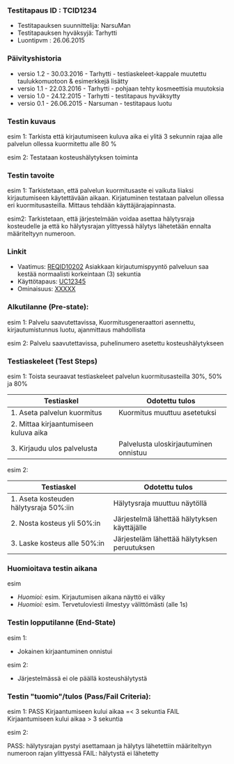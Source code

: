 ### Testitapaus ID  : TCID1234

  * Testitapauksen suunnittelija: NarsuMan
  * Testitapauksen hyväksyjä: Tarhytti
  * Luontipvm : 26.06.2015

### Päivityshistoria

* versio 1.2 - 30.03.2016 - Tarhytti - testiaskeleet-kappale muutettu taulukkomuotoon & esimerkkejä lisätty
* versio 1.1 - 22.03.2016 - Tarhytti - pohjaan tehty kosmeettisia muutoksia
* versio 1.0 - 24.12.2015 - Tarhytti - testitapaus hyväksytty
* versio 0.1 - 26.06.2015 - Narsuman - testitapaus luotu

### Testin kuvaus

esim 1: Tarkista että kirjautumiseen kuluva aika ei ylitä 3 sekunnin rajaa alle palvelun ollessa kuormitettu alle 80 % 

esim 2: Testataan kosteushälytyksen toiminta

### Testin tavoite

esim 1: Tarkistetaan, että palvelun kuormitusaste ei vaikuta liiaksi kirjautumiseen käytettävään aikaan. Kirjatuminen testataan palvelun ollessa eri kuormitusasteilla. Mittaus tehdään käyttäjärajapinnasta.

esim2: Tarkistetaan, että järjestelmään voidaa asettaa hälytysraja kosteudelle ja että ko hälytysrajan ylittyessä hälytys lähetetään ennalta määriteltyyn numeroon.

### Linkit

  * Vaatimus: [REQID10202]() Asiakkaan kirjautumispyyntö palveluun saa kestää normaalisti korkeintaan (3) sekuntia   
  * Käyttötapaus: [UC12345]()
  * Ominaisuus: [XXXXX]()

### Alkutilanne (Pre-state): 

esim 1: Palvelu saavutettavissa, Kuormitusgeneraattori asennettu, kirjautumistunnus luotu, ajanmittaus mahdollista

esim 2: Palvelu saavutettavissa, puhelinumero asetettu kosteushälytykseen

### Testiaskeleet (Test Steps)

esim 1:
Toista seuraavat testiaskeleet palvelun kuormitusasteilla 30%, 50% ja 80%

| Testiaskel | Odotettu tulos |
| ---------- | -------------- |
| 1. Aseta palvelun kuormitus | Kuormitus muuttuu asetetuksi |
| 2. Mittaa kirjaantumiseen kuluva aika | |
| 3. Kirjaudu ulos palvelusta | Palvelusta uloskirjautuminen onnistuu |

esim 2:

| Testiaskel | Odotettu tulos |
| ---------- | -------------- |
| 1. Aseta kosteuden hälytysraja 50%:iin | Hälytysraja muuttuu näytöllä |
| 2. Nosta kosteus yli 50%:in | Järjestelmä lähettää hälytyksen käyttäjälle |
| 3. Laske kosteus alle 50%:in | Järjesteläm lähettää hälytyksen peruutuksen |


### Huomioitava testin aikana

esim
 * *Huomioi:* esim. Kirjautumisen aikana näyttö ei välky
 * *Huomioi:* esim. Tervetuloviesti ilmestyy välittömästi (alle 1s)

### Testin lopputilanne (End-State)

esim 1:
 - Jokainen kirjaantuminen onnistui

esim 2:
 - Järjestelmässä ei ole päällä kosteushälytystä

### Testin "tuomio"/tulos (Pass/Fail Criteria):

esim 1:
PASS Kirjaantumiseen kului aikaa =< 3 sekuntia
FAIL Kirjaantumiseen kului aikaa  > 3 sekuntia

esim 2:

PASS: hälytysrajan pystyi asettamaan ja hälytys lähetettiin määriteltyyn numeroon rajan ylittyessä
FAIL: hälytystä ei lähetetty
